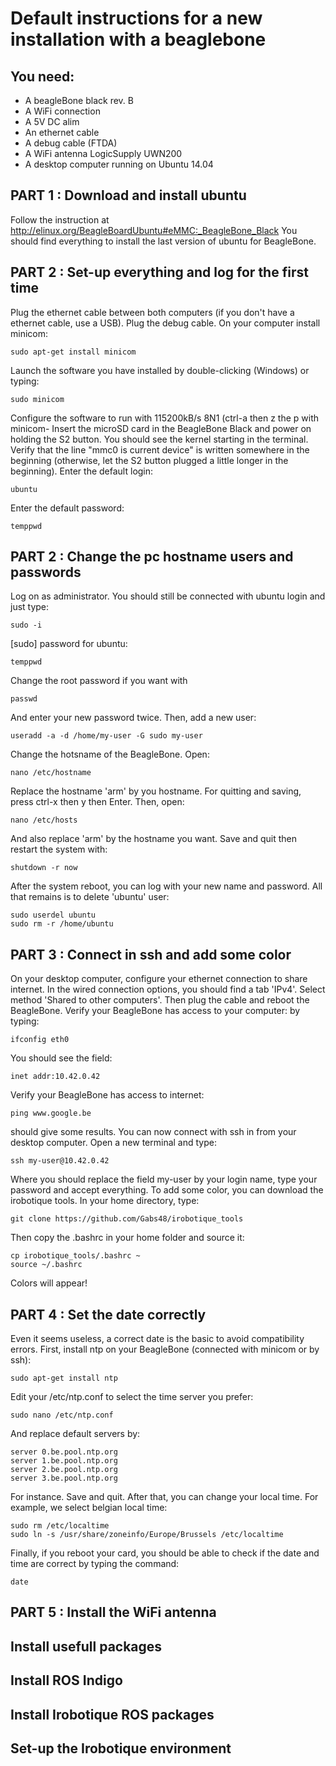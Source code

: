 Default instructions for a new installation with a beaglebone
=============================================================

You need:
--------
- A beagleBone black rev. B
- A WiFi connection
- A 5V DC alim
- An ethernet cable
- A debug cable (FTDA)
- A WiFi antenna LogicSupply UWN200
- A desktop computer running on Ubuntu 14.04



## PART 1 : Download and install ubuntu ##
Follow the instruction at http://elinux.org/BeagleBoardUbuntu#eMMC:_BeagleBone_Black
You should find everything to install the last version of ubuntu for BeagleBone.

## PART 2 : Set-up everything and log for the first time ##
Plug the ethernet cable between both computers (if you don't have a ethernet cable, use a USB). Plug the debug cable. 
On your computer install minicom:
```
sudo apt-get install minicom
```
Launch the software you have installed by double-clicking (Windows) or typing:
```
sudo minicom
```
Configure the software to run with 115200kB/s 8N1 (ctrl-a then z the p with minicom-
Insert the microSD card in the BeagleBone Black and power on holding the S2 button. You should see the kernel starting in the terminal. Verify that the line "mmc0 is current device" is written somewhere in the beginning (otherwise, let the S2 button plugged a little longer in the beginning).
Enter the default login:
```
ubuntu
```
Enter the default password:
```
temppwd
```

## PART 2 : Change the pc hostname users and passwords ##
Log on as administrator. You should still be connected with ubuntu login and just type:
```
sudo -i
```
[sudo] password for ubuntu: 
```
temppwd
```
Change the root password if you want with
```
passwd
```
And enter your new password twice. Then, add a new user:
```
useradd -a -d /home/my-user -G sudo my-user
```
Change the hotsname of the BeagleBone. Open:
```
nano /etc/hostname
```
Replace the hostname 'arm' by you hostname. For quitting and saving, press ctrl-x then y then Enter. Then, open:
```
nano /etc/hosts
```
And also replace 'arm' by the hostname you want. Save and quit then restart the system with:
```
shutdown -r now
```
After the system reboot, you can log with your new name and password. All that remains is to delete 'ubuntu' user:
```
sudo userdel ubuntu
sudo rm -r /home/ubuntu
```

## PART 3 : Connect in ssh and add some color ##
On your desktop computer, configure your ethernet connection to share internet. In the wired connection options, you should find a tab 'IPv4'. Select method 'Shared to other computers'. Then plug the cable and reboot the BeagleBone. Verify your BeagleBone has access to your computer: by typing:
```
ifconfig eth0
```
You should see the field:
```
inet addr:10.42.0.42
```
Verify your BeagleBone has access to internet:
```
ping www.google.be
```
should give some results. You can now connect with ssh in from your desktop computer. Open a new terminal and type:
```
ssh my-user@10.42.0.42
```
Where you should replace the field my-user by your login name, type your password and accept everything. To add some color, you can download the irobotique tools. In your home directory, type:
```
git clone https://github.com/Gabs48/irobotique_tools
```
Then copy the .bashrc in your home folder and source it:
```
cp irobotique_tools/.bashrc ~
source ~/.bashrc
```
Colors will appear!

## PART 4 : Set the date correctly ##
Even it seems useless, a correct date is the basic to avoid compatibility errors. First, install ntp on your BeagleBone (connected with minicom or by ssh):
```
sudo apt-get install ntp
```
Edit your /etc/ntp.conf to select the time server you prefer:
```
sudo nano /etc/ntp.conf
```
And replace default servers by:
```
server 0.be.pool.ntp.org
server 1.be.pool.ntp.org
server 2.be.pool.ntp.org
server 3.be.pool.ntp.org
```
For instance. Save and quit. After that, you can change your local time. For example, we select belgian local time:
```
sudo rm /etc/localtime
sudo ln -s /usr/share/zoneinfo/Europe/Brussels /etc/localtime
```
Finally, if you reboot your card, you should be able to check if the date and time are correct by typing the command:
```
date
```

## PART 5 : Install the WiFi antenna ##

## Install usefull packages ##

## Install ROS Indigo ##

## Install Irobotique ROS packages ##

## Set-up the Irobotique environment ##
 

